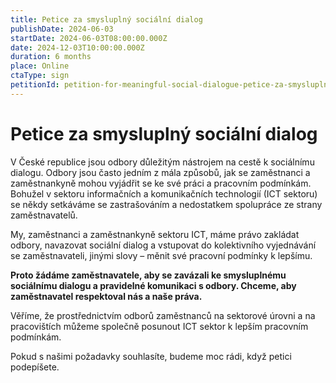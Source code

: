 ```yaml
---
title: Petice za smysluplný sociální dialog
publishDate: 2024-06-03
startDate: 2024-06-03T08:00:00.000Z
date: 2024-12-03T10:00:00.000Z
duration: 6 months
place: Online
ctaType: sign
petitionId: petition-for-meaningful-social-dialogue-petice-za-smysluplny-socialni-dialog
---
```

# Petice za smysluplný sociální dialog

V České republice jsou odbory důležitým nástrojem na cestě k sociálnímu dialogu. Odbory jsou často jedním z mála způsobů, jak se zaměstnanci a zaměstnankyně mohou vyjádřit se ke své práci a pracovním podmínkám. Bohužel v sektoru informačních a komunikačních technologií (ICT sektoru) se někdy setkáváme se zastrašováním a nedostatkem spolupráce ze strany zaměstnavatelů.

My, zaměstnanci a zaměstnankyně sektoru ICT, máme právo zakládat odbory, navazovat sociální dialog a vstupovat do kolektivního vyjednávání se zaměstnavateli, jinými slovy – měnit své pracovní podmínky k lepšímu. 

**Proto žádáme zaměstnavatele, aby se zavázali ke smysluplnému sociálnímu dialogu a pravidelné komunikaci s odbory. Chceme, aby zaměstnavatel respektoval nás a naše práva.**

Věříme, že prostřednictvím odborů zaměstnanců na sektorové úrovni a na pracovištích můžeme společně posunout ICT sektor k lepším pracovním podmínkám.

Pokud s našimi požadavky souhlasíte, budeme moc rádi, když petici podepíšete. 
